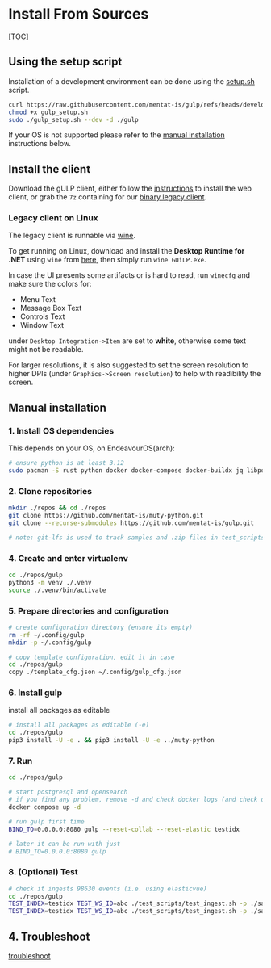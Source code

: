 
# Install From Sources
[TOC]

## Using the setup script

Installation of a development environment can be done using the [setup.sh](https://github.com/mentat-is/gulp/blob/develop/setup.sh) script.
```bash
curl https://raw.githubusercontent.com/mentat-is/gulp/refs/heads/develop/setup.sh -o gulp_setup.sh
chmod +x gulp_setup.sh
sudo ./gulp_setup.sh --dev -d ./gulp
```

If your OS is not supported please refer to the [manual installation](<#Manual installation>) instructions below.

## Install the client

Download the gULP client, either follow the [instructions](https://github.com/mentat-is/gulpui-web/blob/master/README.md#installation) to install the web client,
or grab the `7z` containing for our [binary legacy client](https://github.com/mentat-is/gulp/releases/download/legacy/GUiLP_legacy_bin.7z).

### Legacy client on Linux

The legacy client is runnable via [wine](https://winehq.org).

To get running on Linux, download and install the **Desktop Runtime for .NET** using `wine` from [here](https://dotnet.microsoft.com/en-us/download/dotnet/6.0),
then simply run `wine GUiLP.exe`.

In case the UI presents some artifacts or is hard to read, run `winecfg` and make sure the colors for:

- Menu Text
- Message Box Text
- Controls Text
- Window Text

under `Desktop Integration->Item` are set to **white**, otherwise some text might not be readable.

For larger resolutions, it is also suggested to set the screen resolution to higher DPIs (under `Graphics->Screen resolution`) to help with readibility the screen.


## Manual installation

### 1. Install OS dependencies

This depends on your OS, on EndeavourOS(arch):

~~~bash
# ensure python is at least 3.12
sudo pacman -S rust python docker docker-compose docker-buildx jq libpqxx git-lfs
~~~

### 2. Clone repositories

~~~bash
mkdir ./repos && cd ./repos
git clone https://github.com/mentat-is/muty-python.git
git clone --recurse-submodules https://github.com/mentat-is/gulp.git

# note: git-lfs is used to track samples and .zip files in test_scripts
~~~

### 4. Create and enter virtualenv

~~~bash
cd ./repos/gulp
python3 -m venv ./.venv
source ./.venv/bin/activate
~~~

### 5. Prepare directories and configuration

~~~bash
# create configuration directory (ensure its empty)
rm -rf ~/.config/gulp
mkdir -p ~/.config/gulp

# copy template configuration, edit it in case
cd ./repos/gulp
copy ./template_cfg.json ~/.config/gulp_cfg.json
~~~

### 6. Install gulp

install all packages as editable

~~~bash
# install all packages as editable (-e)
cd ./repos/gulp
pip3 install -U -e . && pip3 install -U -e ../muty-python
~~~

### 7. Run

~~~bash
cd ./repos/gulp

# start postgresql and opensearch
# if you find any problem, remove -d and check docker logs (and check our troubleshooting guide)
docker compose up -d

# run gulp first time
BIND_TO=0.0.0.0:8080 gulp --reset-collab --reset-elastic testidx

# later it can be run with just
# BIND_TO=0.0.0.0:8080 gulp
~~~

### 8. (Optional) Test

~~~bash
# check it ingests 98630 events (i.e. using elasticvue)
cd ./repos/gulp
TEST_INDEX=testidx TEST_WS_ID=abc ./test_scripts/test_ingest.sh -p ./samples/win_evtx
TEST_INDEX=testidx TEST_WS_ID=abc ./test_scripts/test_ingest.sh -p ./samples/win_evtx
~~~

## 4. Troubleshoot

[troubleshoot](./Troubleshooting.md)
